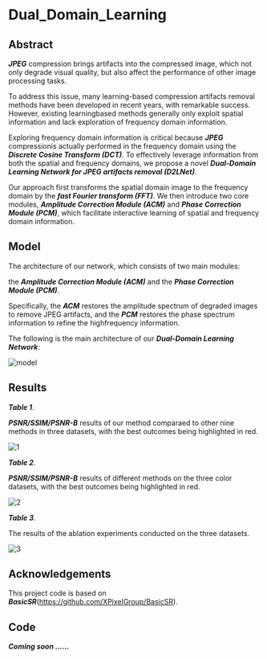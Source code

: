 # Dual_Domain_Learning

## Abstract

***JPEG*** compression brings artifacts into the compressed image, which not only degrade visual quality, but also affect the performance of other image processing tasks. 

To address this issue, many learning-based compression artifacts removal methods have been developed in recent years, with remarkable success. However, existing learningbased methods generally only exploit spatial information and lack exploration of frequency domain information. 

Exploring frequency domain information is critical because ***JPEG*** compressionis actually performed in the frequency domain using the ***Discrete Cosine Transform (DCT)***. To effectively leverage information from both the spatial and frequency domains, we propose a novel ***Dual-Domain Learning Network for JPEG artifacts removal (D2LNet)***. 

Our approach first transforms the spatial domain image to the frequency domain by the ***fast Fourier transform (FFT)***. We then introduce two core modules, ***Amplitude Correction Module (ACM)*** and ***Phase Correction Module (PCM)***, which facilitate interactive learning of spatial and frequency domain information. 

## Model

The architecture of our network, which consists of two main modules: 
  
the ***Amplitude Correction Module (ACM)*** and the ***Phase Correction Module (PCM)***.
  
Specifically, the ***ACM*** restores the amplitude spectrum of degraded images to remove JPEG artifacts, and the ***PCM*** restores the phase spectrum information to refine the highfrequency information.

The following is the main architecture of our ***Dual-Domain Learning Network***:

![model](https://github.com/YeunkSuzy/Dual_Domain_Learning/assets/113883547/278fc390-9577-4449-937d-d149e8e0a227)

## Results

___Table 1___. 

***PSNR/SSIM/PSNR-B*** results of our method comparaed to other nine methods in three datasets, with the best outcomes being highlighted in red.

![1](https://github.com/YeunkSuzy/Dual_Domain_Learning/assets/113883547/e439d374-b39d-488a-ac5d-01ef0e3ede5e)

___Table 2___.

***PSNR/SSIM/PSNR-B*** results of different methods on the three color datasets, with the best outcomes being highlighted in red.

![2](https://github.com/YeunkSuzy/Dual_Domain_Learning/assets/113883547/2a5fe5d6-1fb1-496f-b1db-be0fc47f55d5)

___Table 3___. 

The results of the ablation experiments conducted on the three datasets.

![3](https://github.com/YeunkSuzy/Dual_Domain_Learning/assets/113883547/59db89e0-260c-448b-be12-eae7c21d9e8e)

## Acknowledgements 

This project code is based on ***BasicSR***(https://github.com/XPixelGroup/BasicSR).

## Code

***Coming soon ......***
